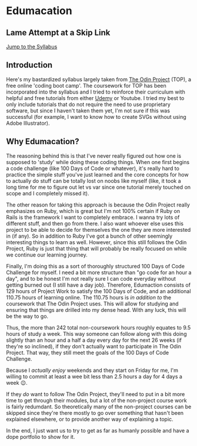 # Edumacation

## Lame Attempt at a Skip Link
[Jump to the Syllabus](https://github.com/metzessible/edumacation/wiki/Syllabus)

## Introduction
Here's my bastardized syllabus largely taken from [The Odin Project](https://www.theodinproject.com/) (TOP), a free online 'coding boot camp'. The coursework for TOP has been incorporated into the syllabus and I tried to reinforce their curriculum with helpful and free tutorials from either [Udemy](https://www.udemy.com/courses/search/?src=ukw&q=aria) or Youtube. I tried my best to only include tutorials that do not require the need to use proprietary software, but since I haven't taken them yet, I'm not sure if this was successful (for example, I want to know how to create SVGs without using Adobe Illustrator). 

## Why Edumacation?
The reasoning behind this is that I've never really figured out how one is supposed to 'study' while doing these coding things. When one first begins a code challenge (like 100 Days of Code or whatever), it's really hard to practice the simple stuff you've just learned and the core concepts for how to actually do stuff can be totally lost on noobs like myself (like, it took a long time for me to figure out let vs var since one tutorial merely touched on scope and I completely missed it).

The other reason for taking this approach is because the Odin Project really emphasizes on Ruby, which is great but I'm not 100% certain if Ruby on Rails is the framework I want to completely embrace. I wanna try lots of different stuff, and then go from there. I also want whoever else uses this project to be able to decide for themselves the one they are more interested in (if any). So in addition to Ruby I've got a bunch of other seemingly interesting things to learn as well. However, since this still follows the Odin Project, Ruby is just that thing that will probably be really focused on while we continue our learning journey. 

Finally, I'm doing this as a sort of thoroughly structured 100 Days of Code Challenge for myself. I need a bit more structure than "go code for an hour a day", and to be honest I'm not really sure I can code everyday without getting burned out (I still have a day job). Therefore, Edumaction consists of 129 hours of Project Work to satisfy the 100 Days of Code, and an additional 110.75 hours of learning online. The 110.75 hours is _in addition to_ the coursework that The Odin Project uses. This will allow for studying and ensuring that things are drilled into my dense head. With any luck, this will be the way to go.

Thus, the more than 242 total non-coursework hours roughly equates to 9.5 hours of study a week. This way someone can follow along with this doing slightly than an hour and a half a day every day for the next 26 weeks (if they're so inclined), if they don't actually want to participate in The Odin Project. That way, they still meet the goals of the 100 Days of Code Challenge.

Because I _actually enjoy_ weekends and they start on Friday for me, I'm willing to commit at least a wee bit less than 2.5 hours a day for 4 days a week 😉.

If they _do_ want to follow The Odin Project, they'll need to put in a bit more time to get through their modules, but a lot of the non-project course work is fairly redumdant. So theoretically many of the non-project courses can be skipped since they're there mostly to go over something that hasn't been explained elsewhere, or to provide another way of explaining a topic.

In the end, I just want us to try to get as far as humanly possible and have a dope portfolio to show for it.
